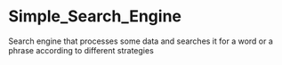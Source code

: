 # Simple_Search_Engine
Search engine that processes some data and searches it for a word or a phrase according to different strategies
